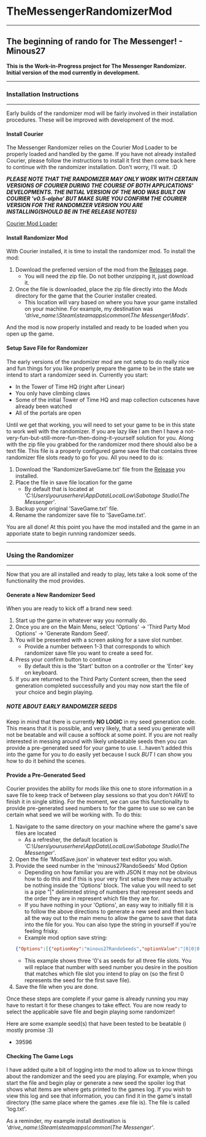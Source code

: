 # TheMessengerRandomizerMod
---
## The beginning of rando for The Messenger! - Minous27

**This is the Work-in-Progress project for The Messenger Randomizer. Initial version of the mod currently in development.**

---
### Installation Instructions
---

Early builds of the randomizer mod will be fairly involved in their installation procedures. These will be improved with development of the mod.

#### Install Courier 

The Messenger Randomizer relies on the Courier Mod Loader to be properly loaded and handled by the game. If you have not already installed Courier, please follow the instructions to install it first then come back here to continue with the randomizer installation. Don't worry, I'll wait. :D

**_PLEASE NOTE THAT THE RANDOMIZER MAY ONLY WORK WITH CERTAIN VERSIONS OF COURIER DURING THE COURSE OF BOTH APPLICATIONS' DEVELOPMENTS. THE INITIAL VERSION OF THE MOD WAS BUILT ON COURIER 'v0.5-alpha' BUT MAKE SURE YOU CONFIRM THE COURIER VERSION FOR THE RANDOMIZER VERSION YOU ARE INSTALLING(SHOULD BE IN THE RELEASE NOTES)_**

[Courier Mod Loader](https://github.com/Brokemia/Courier#installation-instructions) 

#### Install Randomizer Mod

With Courier installed, it is time to install the randomizer mod. To install the mod:

1. Download the preferred version of the mod from the [Releases](https://github.com/minous27/TheMessengerRandomizerMod/releases) page.
    * You will need the zip file. Do not bother unzipping it, just download it. 
2. Once the file is downloaded, place the zip file directly into the _Mods_ directory for the game that the Courier installer created.
    * This location will vary based on where you have your game installed on your machine. For example, my destination was _'drive_name:\Steam\steamapps\common\The Messenger\Mods'_.

And the mod is now properly installed and ready to be loaded when you open up the game.

#### Setup Save File for Randomizer

The early versions of the randomizer mod are not setup to do really nice and fun things for you like properly prepare the game to be in the state we intend to start a randomizer seed in. Currently you start:

* In the Tower of Time HQ (right after Linear)
* You only have climbing claws
* Some of the initial Tower of Time HQ and map collection cutscenes have already been watched
* All of the portals are open

Until we get that working, you will need to set your game to be in this state to work well with the randomizer. If you are lazy like I am then I have a not-very-fun-but-still-more-fun-then-doing-it-yourself solution for you. Along with the zip file you grabbed for the randomizer mod there should also be a text file. This file is a properly configured game save file that contains three randomizer file slots ready to go for you. All you need to do is:

1. Download the 'RandomizerSaveGame.txt' file from the [Release](https://github.com/minous27/TheMessengerRandomizerMod/releases) you installed.
2. Place the file in save file location for the game
    * By default that is located at _'C:\Users\youruserhere\AppData\LocalLow\Sabotage Studio\The Messenger'_.
3. Backup your original 'SaveGame.txt' file.
4. Rename the randomizer save file to 'SaveGame.txt'.

You are all done! At this point you have the mod installed and the game in an apporiate state to begin running randomizer seeds. 

---
### Using the Randomizer
---

Now that you are all installed and ready to play, lets take a look some of the functionality the mod provides.

#### Generate a New Randomizer Seed

When you are ready to kick off a brand new seed: 

1. Start up the game in whatever way you normally do. 
2. Once you are on the Main Menu, select 'Options' -> 'Third Party Mod Options' -> 'Generate Random Seed'.
3. You will be presented with a screen asking for a save slot number.
    * Provide a number between 1-3 that corresponds to which randomizer save file you want to create a seed for.
4. Press your confirm button to continue
    * By default this is the 'Start' button on a controller or the 'Enter' key on keyboard.
5. If you are returned to the Third Party Content screen, then the seed generation completed successfully and you may now start the file of your choice and begin playing.

##### NOTE ABOUT EARLY RANDOMIZER SEEDS

Keep in mind that there is currently **NO LOGIC** in my seed generation code. This means that it is possible, and very likely, that a seed you generate will not be beatable and will cause a softlock at some point. If you are not really interested in messing around with likely unbeatable seeds then you can provide a pre-generated seed for your game to use. I...haven't added this into the game for you to do easily yet because I suck *BUT* I can show you how to do it behind the scenes.

#### Provide a Pre-Generated Seed

Courier provides the ability for mods like this one to store information in a save file to keep track of between play sessions so that you don't *HAVE* to finish it in single sitting. For the moment, we can use this functionality to provide pre-generated seed numbers to for the game to use so we can be certain what seed we will be working with. To do this:

1. Navigate to the same directory on your machine where the game's save files are located
    * As a refresher, the default location is _'C:\Users\youruserhere\AppData\LocalLow\Sabotage Studio\The Messenger'_.
2. Open the file 'ModSave.json' in whatever text editor you wish.
3. Provide the seed number in the 'minous27RandoSeeds' Mod Option
    * Depending on how familiar you are with JSON it may not be obvious how to do this and if this is your very first setup there may actually be nothing inside the 'Options' block. The value you will need to set is a pipe "|" deliminted string of numbers that represent seeds and the order they are in represent which file they are for.
    * If you have nothing in your 'Options', an easy way to initially fill it is to follow the above directions to generate a new seed and then back all the way out to the main menu to allow the game to save that data into the file for you. You can also type the string in yourself if you're feeling frisky.
    * Example mod option save string: 
    ```json 
    {"Options":[{"optionKey":"minous27RandoSeeds","optionValue":"|0|0|0"}]}
    ```
    * This example shows three '0's as seeds for all three file slots. You will replace that number with seed number you desire in the position that matches which file slot you intend to play on (so the first 0 represents the seed for the first save file).
4. Save the file when you are done.

Once these steps are complete if your game is already running you may have to restart it for these changes to take effect. You are now ready to select the applicable save file and begin playing some randomizer!

Here are some example seed(s) that have been tested to be beatable (i mostly promise :3)

* 39596

#### Checking The Game Logs

I have added quite a bit of logging into the mod to allow us to know things about the randomizer and the seed you are playing. For example, when you start the file and begin play or generate a new seed the spoiler log that shows what items are where gets printed to the games log. If you wish to view this log and see that information, you can find it in the game's install directory (the same place where the games .exe file is). The file is called 'log.txt'. 

As a reminder, my example install destination is _'drive_name:\Steam\steamapps\common\The Messenger\'_.
